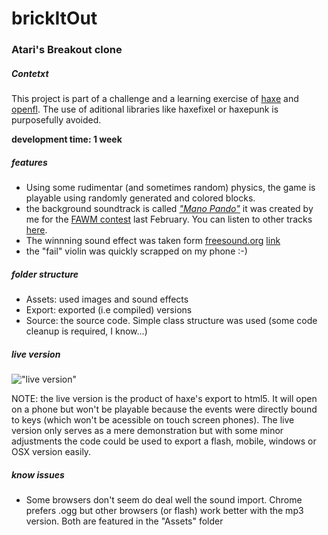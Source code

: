# brickItOut #
### Atari's Breakout clone ###

##### Contetxt #####
This project is part of a challenge and a learning exercise of [haxe](haxe.org) and [openfl](www.openfl.org). The use of aditional libraries like haxefixel or haxepunk is purposefully avoided.

**development time: 1 week**

#####  features #####
- Using some rudimentar (and sometimes random) physics, the game is playable using randomly generated and colored blocks.
- the background soundtrack is called [*"Mano Pando"*](https://soundcloud.com/thaenor/mano-pando) it was created by me for the [FAWM contest](fawm.org) last February. You can listen to other tracks [here](https://soundcloud.com/thaenor).
- The winnning sound effect was taken form [freesound.org](freesound.org) [link](http://freesound.org/people/jobro/sounds/60444/)
- the "fail" violin was quickly scrapped on my phone :-)

#####  folder structure #####
- Assets: used images and sound effects
- Export: exported (i.e compiled) versions
- Source: the source code. Simple class structure was used (some code cleanup is required, I know...) 

#####  live version #####

!["live version"](http://imgur.com/cZg7O7O)

NOTE: the live version is the product of haxe's export to html5. It will open on a phone but won't be playable because the events were directly bound to keys (which won't be acessible on touch screen phones). The live version only serves as a mere demonstration but with some minor adjustments the code could be used to export a flash, mobile, windows or OSX version easily.

#####  know issues #####

- Some browsers don't seem do deal well the sound import. Chrome prefers .ogg but other browsers (or flash) work better with the mp3 version. Both are featured in the "Assets" folder
